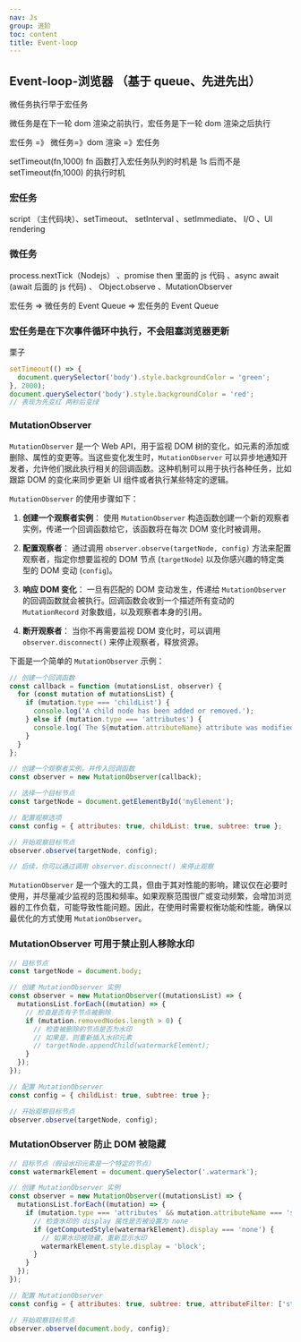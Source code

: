 ```yaml
---
nav: Js
group: 进阶
toc: content
title: Event-loop
---
```


## Event-loop-浏览器 （基于 queue、先进先出）

微任务执行早于宏任务

微任务是在下一轮 dom 渲染之前执行，宏任务是下一轮 dom 渲染之后执行

宏任务 =》 微任务=》dom 渲染 =》宏任务

setTimeout(fn,1000) fn 函数打入宏任务队列的时机是 1s 后而不是 setTimeout(fn,1000) 的执行时机

### 宏任务

script （主代码块）、setTimeout、 setInterval 、setImmediate、 I/O 、UI rendering

### 微任务

process.nextTick（Nodejs） 、promise then 里面的 js 代码 、async await (await 后面的 js 代码) 、 Object.observe 、MutationObserver

宏任务 => 微任务的 Event Queue => 宏任务的 Event Queue

### 宏任务是在下次事件循环中执行，不会阻塞浏览器更新<br/>

栗子

```js
setTimeout(() => {
  document.querySelector('body').style.backgroundColor = 'green';
}, 2000);
document.querySelector('body').style.backgroundColor = 'red';
// 表现为先变红 两秒后变绿
```

### MutationObserver

`MutationObserver` 是一个 Web API，用于监视 DOM 树的变化，如元素的添加或删除、属性的变更等。当这些变化发生时，`MutationObserver` 可以异步地通知开发者，允许他们据此执行相关的回调函数。这种机制可以用于执行各种任务，比如跟踪 DOM 的变化来同步更新 UI 组件或者执行某些特定的逻辑。

`MutationObserver` 的使用步骤如下：

1. **创建一个观察者实例**：
   使用 `MutationObserver` 构造函数创建一个新的观察者实例，传递一个回调函数给它，该函数将在每次 DOM 变化时被调用。

2. **配置观察者**：
   通过调用 `observer.observe(targetNode, config)` 方法来配置观察者，指定你想要监视的 DOM 节点 (`targetNode`) 以及你感兴趣的特定类型的 DOM 变动 (`config`)。

3. **响应 DOM 变化**：
   一旦有匹配的 DOM 变动发生，传递给 `MutationObserver` 的回调函数就会被执行。回调函数会收到一个描述所有变动的 `MutationRecord` 对象数组，以及观察者本身的引用。

4. **断开观察者**：
   当你不再需要监视 DOM 变化时，可以调用 `observer.disconnect()` 来停止观察者，释放资源。

下面是一个简单的 `MutationObserver` 示例：

```javascript
// 创建一个回调函数
const callback = function (mutationsList, observer) {
  for (const mutation of mutationsList) {
    if (mutation.type === 'childList') {
      console.log('A child node has been added or removed.');
    } else if (mutation.type === 'attributes') {
      console.log(`The ${mutation.attributeName} attribute was modified.`);
    }
  }
};

// 创建一个观察者实例，并传入回调函数
const observer = new MutationObserver(callback);

// 选择一个目标节点
const targetNode = document.getElementById('myElement');

// 配置观察选项
const config = { attributes: true, childList: true, subtree: true };

// 开始观察目标节点
observer.observe(targetNode, config);

// 后续，你可以通过调用 observer.disconnect() 来停止观察
```

`MutationObserver` 是一个强大的工具，但由于其对性能的影响，建议仅在必要时使用，并尽量减少监视的范围和频率。如果观察范围很广或变动频繁，会增加浏览器的工作负载，可能导致性能问题。因此，在使用时需要权衡功能和性能，确保以最优化的方式使用 `MutationObserver`。

### MutationObserver 可用于禁止别人移除水印

```js
// 目标节点
const targetNode = document.body;

// 创建 MutationObserver 实例
const observer = new MutationObserver((mutationsList) => {
  mutationsList.forEach((mutation) => {
    // 检查是否有子节点被删除
    if (mutation.removedNodes.length > 0) {
      // 检查被删除的节点是否为水印
      // 如果是，则重新插入水印元素
      // targetNode.appendChild(watermarkElement);
    }
  });
});

// 配置 MutationObserver
const config = { childList: true, subtree: true };

// 开始观察目标节点
observer.observe(targetNode, config);
```

### MutationObserver 防止 DOM 被隐藏

```js
// 目标节点（假设水印元素是一个特定的节点）
const watermarkElement = document.querySelector('.watermark');

// 创建 MutationObserver 实例
const observer = new MutationObserver((mutationsList) => {
  mutationsList.forEach((mutation) => {
    if (mutation.type === 'attributes' && mutation.attributeName === 'style') {
      // 检查水印的 display 属性是否被设置为 none
      if (getComputedStyle(watermarkElement).display === 'none') {
        // 如果水印被隐藏，重新显示水印
        watermarkElement.style.display = 'block';
      }
    }
  });
});

// 配置 MutationObserver
const config = { attributes: true, subtree: true, attributeFilter: ['style'] };

// 开始观察目标节点
observer.observe(document.body, config);
```
